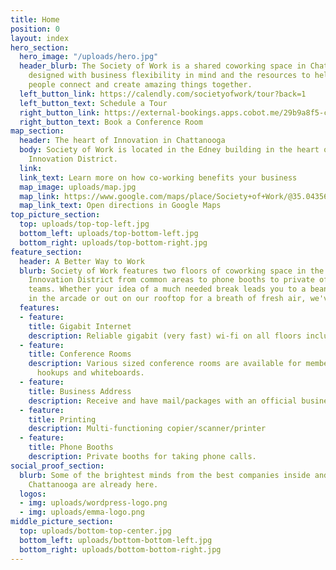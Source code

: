 ```yaml
---
title: Home
position: 0
layout: index
hero_section:
  hero_image: "/uploads/hero.jpg"
  header_blurb: The Society of Work is a shared coworking space in Chattanooga, TN
    designed with business flexibility in mind and the resources to help like-minded
    people connect and create amazing things together.
  left_button_link: https://calendly.com/societyofwork/tour?back=1
  left_button_text: Schedule a Tour
  right_button_link: https://external-bookings.apps.cobot.me/29b9a8f5-ca15-4713-8f25-33c58c18d3bd/book
  right_button_text: Book a Conference Room
map_section:
  header: The heart of Innovation in Chattanooga
  body: Society of Work is located in the Edney building in the heart of Chattanooga's
    Innovation District.
  link: 
  link_text: Learn more on how co-working benefits your business
  map_image: uploads/map.jpg
  map_link: https://www.google.com/maps/place/Society+of+Work/@35.043563,-85.3088409,15z/data=!4m2!3m1!1s0x0:0x19103f5df6547e8d?sa=X&ved=0ahUKEwjfxIPKmILXAhXMLSYKHaqfBA4Q_BIIfTAK
  map_link_text: Open directions in Google Maps
top_picture_section:
  top: uploads/top-top-left.jpg
  bottom_left: uploads/top-bottom-left.jpg
  bottom_right: uploads/top-bottom-right.jpg
feature_section:
  header: A Better Way to Work
  blurb: Society of Work features two floors of coworking space in the heart of Chattanooga's
    Innovation District from common areas to phone booths to private offices for small
    teams. Whether your idea of a much needed break leads you to a bean bag chair
    in the arcade or out on our rooftop for a breath of fresh air, we've got you covered.
  features:
  - feature: 
    title: Gigabit Internet
    description: Reliable gigabit (very fast) wi-fi on all floors including rooftop.
  - feature: 
    title: Conference Rooms
    description: Various sized conference rooms are available for members with audio/video
      hookups and whiteboards.
  - feature: 
    title: Business Address
    description: Receive and have mail/packages with an official business address.
  - feature: 
    title: Printing
    description: Multi-functioning copier/scanner/printer
  - feature: 
    title: Phone Booths
    description: Private booths for taking phone calls.
social_proof_section:
  blurb: Some of the brightest minds from the best companies inside and outside of
    Chattanooga are already here.
  logos:
  - img: uploads/wordpress-logo.png
  - img: uploads/emma-logo.png
middle_picture_section:
  top: uploads/bottom-top-center.jpg
  bottom_left: uploads/bottom-bottom-left.jpg
  bottom_right: uploads/bottom-bottom-right.jpg
---
```

